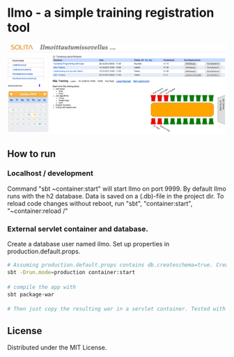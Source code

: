 # Ilmo - a simple training registration tool

![preview](http://github.com/Solita/Ilmo/raw/master/ui.png)

## How to run

### Localhost / development
Command "sbt ~container:start" will start Ilmo on port 9999. By default Ilmo runs with the h2
database. Data is saved on a (.db)-file in the project dir. To reload code changes without reboot, 
run "sbt", "container:start", "~container:reload /"

### External servlet container and database.   
Create a database user named ilmo. Set up properties in production.default.props.
```bash
# Assuming production.default.props contains db.createschema=true. Create the tables with:
sbt -Drun.mode=production container:start

# compile the app with 
sbt package-war

# Then just copy the resulting war in a servlet container. Tested with jetty6. Don't forget the run.mode sysprop.
```

## License

Distributed under the MIT License.
